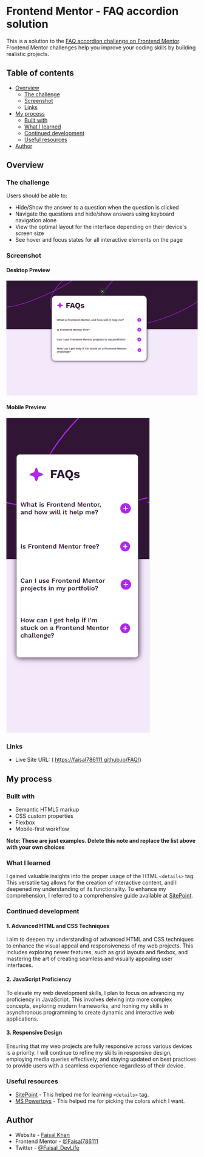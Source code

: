 # Frontend Mentor - FAQ accordion solution

This is a solution to the [FAQ accordion challenge on Frontend Mentor](https://www.frontendmentor.io/challenges/faq-accordion-wyfFdeBwBz). Frontend Mentor challenges help you improve your coding skills by building realistic projects. 

## Table of contents

- [Overview](#overview)
  - [The challenge](#the-challenge)
  - [Screenshot](#screenshot)
  - [Links](#links)
- [My process](#my-process)
  - [Built with](#built-with)
  - [What I learned](#what-i-learned)
  - [Continued development](#continued-development)
  - [Useful resources](#useful-resources)
- [Author](#author)


## Overview

### The challenge

Users should be able to:

- Hide/Show the answer to a question when the question is clicked
- Navigate the questions and hide/show answers using keyboard navigation alone
- View the optimal layout for the interface depending on their device's screen size
- See hover and focus states for all interactive elements on the page

### Screenshot
#### Desktop Preview 
![alt text](assets/image.png)

#### Mobile Preview

![alt text](assets/image-1.png)

### Links

- Live Site URL: ( https://faisal786111.github.io/FAQ/)

## My process

### Built with

- Semantic HTML5 markup
- CSS custom properties
- Flexbox
- Mobile-first workflow

**Note: These are just examples. Delete this note and replace the list above with your own choices**

### What I learned


I gained valuable insights into the proper usage of the HTML `<details>` tag. This versatile tag allows for the creation of interactive content, and I deepened my understanding of its functionality. To enhance my comprehension, I referred to a comprehensive guide available at [SitePoint](https://www.sitepoint.com/style-html-details-element/).


### Continued development

#### 1. **Advanced HTML and CSS Techniques**

I aim to deepen my understanding of advanced HTML and CSS techniques to enhance the visual appeal and responsiveness of my web projects. This includes exploring newer features, such as grid layouts and flexbox, and mastering the art of creating seamless and visually appealing user interfaces.

#### 2. **JavaScript Proficiency**

To elevate my web development skills, I plan to focus on advancing my proficiency in JavaScript. This involves delving into more complex concepts, exploring modern frameworks, and honing my skills in asynchronous programming to create dynamic and interactive web applications.

#### 3. **Responsive Design**

Ensuring that my web projects are fully responsive across various devices is a priority. I will continue to refine my skills in responsive design, employing media queries effectively, and staying updated on best practices to provide users with a seamless experience regardless of their device.

### Useful resources

- [SitePoint](https://www.sitepoint.com/style-html-details-element/) - This helped me for learning `<details>` tag.
- [MS Powertoys](https://learn.microsoft.com/en-us/windows/powertoys/) - This helped me for picking the colors which I want. 

## Author

- Website - [Faisal Khan]( https://faisal786111.github.io/FAQ/)
- Frontend Mentor - [@Faisal786111](https://www.frontendmentor.io/profile/Faisal786111)
- Twitter - [@Faisal_DevLife](https://twitter.com/Faisal_DevLife)
